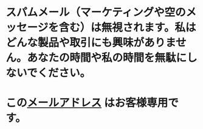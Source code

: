 # スパムメール（マーケティングや空のメッセージを含む）は無視されます。私はどんな製品や取引にも興味がありません。あなたの時間や私の時間を無駄にしないでください。
# この[メールアドレス](mailto:cuscuta-comenzado.0p@icloud.com) はお客様専用です。
